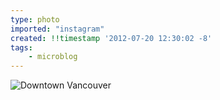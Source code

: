 ```yaml
---
type: photo
imported: "instagram"
created: !!timestamp '2012-07-20 12:30:02 -8'
tags:
    - microblog
---
```

![Downtown Vancouver](/media/images/photos/2012/07/04fa4a30ac044556832874a3a9672fce.jpg)

